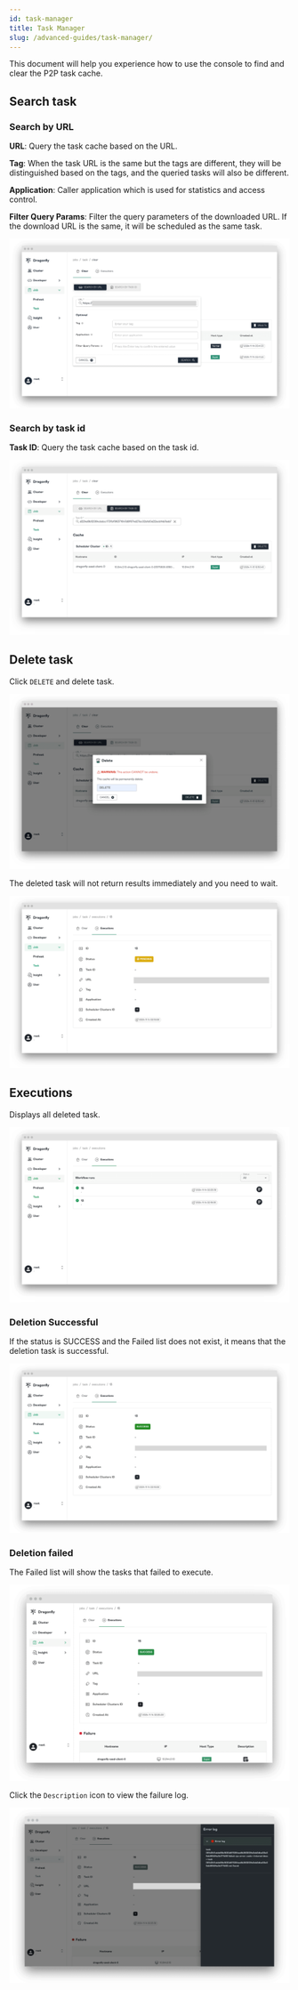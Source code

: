 ```yaml
---
id: task-manager
title: Task Manager
slug: /advanced-guides/task-manager/
---
```


This document will help you experience how to use the console to find and clear the P2P task cache.

## Search task

### Search by URL

**URL**: Query the task cache based on the URL.

**Tag**: When the task URL is the same but the tags are different,
they will be distinguished based on the tags, and the queried tasks will also be different.

**Application**: Caller application which is used for statistics and access control.

**Filter Query Params**: Filter the query parameters of the downloaded URL.
If the download URL is the same, it will be scheduled as the same task.

![search-task-by-url](../resource/advanced-guides/task/search-task-by-url.png)

### Search by task id

**Task ID**: Query the task cache based on the task id.

![search-task-by-task-id](../resource/advanced-guides/task/search-task-by-task-id.png)

## Delete task

Click `DELETE` and delete task.

![delete-task](../resource/advanced-guides/task/delete-task.png)

The deleted task will not return results immediately and you need to wait.

![pending-task](../resource/advanced-guides/task/pending-task.png)

## Executions

Displays all deleted task.

![executions](../resource/advanced-guides/task/executions.png)

### Deletion Successful

If the status is SUCCESS and the Failed list does not exist, it means that the deletion task is successful.

![success-task](../resource/advanced-guides/task/success-task.png)

### Deletion failed

The Failed list will show the tasks that failed to execute.

![failure-task](../resource/advanced-guides/task/failure-task.png)

Click the `Description` icon to view the failure log.

![error-log](../resource/advanced-guides/task/error-log.png)
